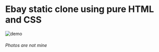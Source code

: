 # Ebay static clone using pure HTML and CSS
![demo](https://res.cloudinary.com/dedalryr3/image/upload/v1666481625/v88/git/web-fundamentals_gif_wgziuj.gif)
###### *Photos are not mine*
